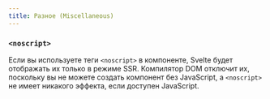 ```yaml
---
title: Разное (Miscellaneous)
---
```



### `<noscript>`

Если вы используете теги `<noscript>` в компоненте, Svelte будет отображать их только в режиме SSR. Компилятор DOM отключит их, поскольку вы не можете создать компонент без JavaScript, а `<noscript>` не имеет никакого эффекта, если доступен JavaScript.
<!-- If you use `<noscript>` tags in a component, Svelte will only render them in SSR mode. The DOM compiler will strip them out, since you can't create the component without JavaScript, and `<noscript>` has no effect if JavaScript is available. -->